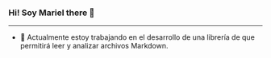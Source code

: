 ### Hi! Soy Mariel there 👋
***

- 🔭 Actualmente estoy trabajando en el desarrollo de una librería de que permitirá leer y analizar archivos Markdown.

<!--
**marielfico/marielfico** is a ✨ _special_ ✨ repository because its `README.md` (this file) appears on your GitHub profile.

Here are some ideas to get you started:

- 🔭 I’m currently working on ...
- 🌱 I’m currently learning ...
- 👯 I’m looking to collaborate on ...
- 🤔 I’m looking for help with ...
- 💬 Ask me about ...
- 📫 How to reach me: ...
- 😄 Pronouns: ...
- ⚡ Fun fact: ...
-->
